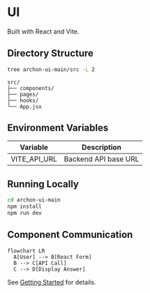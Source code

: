 # UI

Built with React and Vite.

## Directory Structure

```bash
tree archon-ui-main/src -L 2
```

```text
src/
├── components/
├── pages/
├── hooks/
└── App.jsx
```

## Environment Variables

| Variable                  | Description                       |
|---------------------------|-----------------------------------|
| VITE_API_URL              | Backend API base URL              |

## Running Locally

```bash
cd archon-ui-main
npm install
npm run dev
```

## Component Communication

```mermaid
flowchart LR
  A[User] --> B[React Form]
  B --> C[API Call]
  C --> D[Display Answer]
```

See [Getting Started](getting-started) for details.
